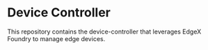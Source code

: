 # Device Controller

This repository contains the device-controller that leverages EdgeX Foundry to manage edge devices.
